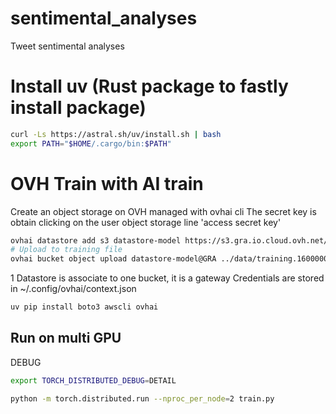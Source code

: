 # sentimental_analyses
Tweet sentimental analyses

# Install uv (Rust package to fastly install package)
```bash
curl -Ls https://astral.sh/uv/install.sh | bash
export PATH="$HOME/.cargo/bin:$PATH"
```

# OVH Train with AI train 

Create an object storage on OVH managed with ovhai cli
The secret key is obtain clicking on the user object storage line 'access secret key'
```bash
ovhai datastore add s3 datastore-model https://s3.gra.io.cloud.ovh.net/ gra <acces_key> <secret_key> --store-credentials-locally
# Upload to training file
ovhai bucket object upload datastore-model@GRA ../data/training.1600000.processed.noemoticon.csv  --object-name training.1600000.processed.noemoticon.csv
```
1 Datastore is associate to one bucket, it is a gateway
Credentials are stored in ~/.config/ovhai/context.json

```bash
uv pip install boto3 awscli ovhai
```

## Run on multi GPU
DEBUG
```bash
export TORCH_DISTRIBUTED_DEBUG=DETAIL
```
```bash
python -m torch.distributed.run --nproc_per_node=2 train.py
```
